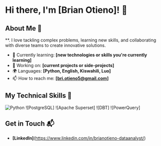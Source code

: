 # Hi there, I'm [Brian Otieno]! 👋

## About Me 🚀

**. I love tackling complex problems, learning new skills, and collaborating with diverse teams to create innovative solutions.

- 🌱 Currently learning: **[new technologies or skills you're currently learning]**
- 🔭 Working on: **[current projects or side-projects]**
- 🌍 Languages: **[Python, English, Kiswahili, Luo]**
- 📫 How to reach me: **[bri.otieno5@gmail.com]**

## My Technical Skills 🧠

![Python](https://www.python.org/static/community_logos/python-powered-w-200x80.png)
![PostgreSQL]
![Apache Superset]
![DBT]
![PowerQuery]

## Get in Touch 📬
- **[LinkedIn]**(https://www.linkedin.com/in/brianotieno-dataanalyst/)


